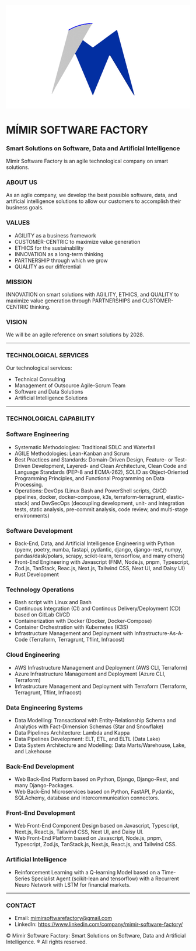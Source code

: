 ![Mímir Logo ><](https://github.com/MimirCompany/.github/blob/main/files/dark-mimir-icon.png)

# MÍMIR SOFTWARE FACTORY
### Smart Solutions on Software, Data and Artificial Intelligence

Mímir Software Factory is an agile technological company on smart solutions.

### ABOUT US
As an agile company, we develop the best possible software, data, and artificial intelligence solutions to allow our customers to accomplish their business goals.

### VALUES
* AGILITY as a business framework
* CUSTOMER-CENTRIC to maximize value generation
* ETHICS for the sustainability
* INNOVATION as a long-term thinking
* PARTNERSHIP through which we grow
* QUALITY as our differential

### MISSION
INNOVATION on smart solutions with AGILITY, ETHICS, and QUALITY to maximize value generation through PARTNERSHIPS and CUSTOMER-CENTRIC thinking.

### VISION
We will be an agile reference on smart solutions by 2028.

---

### TECHNOLOGICAL SERVICES
Our technological services:
* Technical Consulting
* Management of Outsource Agile-Scrum Team
* Software and Data Solutions
* Artificial Intelligence Solutions

---

### TECHNOLOGICAL CAPABILITY

### Software Engineering
* Systematic Methodologies: Traditional SDLC and Waterfall
* AGILE Methodologies: Lean-Kanban and Scrum
* Best Practices and Standards: Domain-Driven Design, Feature- or Test-Driven Development, Layered- and Clean Architecture, Clean Code and Language Standards (PEP-8 and ECMA-262), SOLID as Object-Oriented Programming Principles, and Functional Programming on Data Processing.
* Operations: DevOps (Linux Bash and PowerShell scripts, CI/CD pipelines, docker, docker-compose, k3s, terraform-terragrunt, elastic-stack) and DevSecOps (decoupling development, unit- and integration tests, static analysis, pre-commit analysis, code review, and multi-stage environments)

### Software Development
* Back-End, Data, and Artificial Intelligence Engineering with Python (pyenv, poetry, numba, fastapi, pydantic, django, django-rest, numpy, pandas/dask/polars, scrapy, scikit-learn, tensorflow, and many others)
* Front-End Engineering with Javascript (FNM, Node.js, pnpm, Typescript, Zod.js, TanStack, Reac.js, Next.js, Tailwind CSS, Next UI, and Daisy UI)
* Rust Development

### Technology Operations
* Bash script with Linux and Bash
* Continuous Integration (CI) and Continous Delivery/Deployment (CD) based on GitLab CI/CD
* Containerization with Docker (Docker, Docker-Compose)
* Container Orchestration with Kubernetes (K3S)
* Infrastructure Management and Deployment with Infrastructure-As-A-Code (Terraform, Terragrunt, Tflint, Infracost)

### Cloud Engineering
* AWS Infrastructure Management and Deployment (AWS CLI, Terraform)
* Azure Infrastructure Management and Deployment (Azure CLI, Terraform)
* Infrastructure Management and Deployment with Terraform (Terraform, Terragrunt, Tflint, Infracost)

### Data Engineering Systems
* Data Modelling: Transactional with Entity-Relationship Schema and Analytics with Fact-Dimension Schemas (Star and Snowflake)
* Data Pipelines Architecture: Lambda and Kappa
* Data Pipelines Development: ELT, ETL, and ELTL (Data Lake)
* Data System Architecture and Modelling: Data Marts/Warehouse, Lake, and Lakehouse

### Back-End Development
* Web Back-End Platform based on Python, Django, Django-Rest, and many Django-Packages.
* Web Back-End Microservices based on Python, FastAPI, Pydantic, SQLAchemy, database and intercommunication connectors.

### Front-End Development
* Web Front-End Component Design based on Javascript, Typescript, Next.js, React.js, Tailwind CSS, Next UI, and Daisy UI.
* Web Front-End Platform based on Javascript, Node.js, pnpm, Typescript, Zod.js, TanStack.js, Next.js, React.js, and Tailwind CSS.

### Artificial Intelligence
* Reinforcement Learning with a Q-learning Model based on a Time-Series Specialist Agent (scikit-lean and tensorflow) with a Recurrent Neuro Network with LSTM for financial markets.

---

### CONTACT

* Email: mimirsoftwarefactory@gmail.com
* LinkedIn: https://www.linkedin.com/company/mimir-software-factory/

© Mímir Software Factory: Smart Solutions on Software, Data and Artificial Intelligence. ® All rights reserved.
